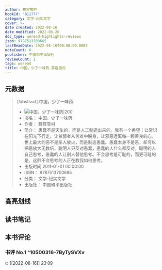 ```yaml
---
author: 慕容雪村
bookId: '811777'
category: 文学-纪实文学
cover: >-
date created: 2022-08-16
date modified: 2022-08-20
doc_type: weread-highlights-reviews
isbn: 9787513700665
lastReadDate: 2022-08-16T00:00:00.000Z
noteCount: 0
publisher: 中国和平出版社
reviewCount: 1
tags: weread
title: 中国，少了一味药-慕容雪村
---
```


## 元数据

> [!abstract] 中国，少了一味药
> - ![ 中国，少了一味药|200](https://wfqqreader-1252317822.image.myqcloud.com/cover/777/811777/t7_811777.jpg)
> - 书名： 中国，少了一味药
> - 作者： 慕容雪村
> - 简介： 愚蠢不是天生的，而是人工制造出来的。我有一个希望：让常识在阳光下行走，让贫弱者从苦难中脱身，让邪恶远离每一颗善良的心。世上最大的恶不是杀人放火，而是制造愚蠢。愚蠢本身不是恶，却可以把恶放大无数倍。聪明人只反对愚蠢，愚蠢的人什么都反对。聪明的人自己思考，愚蠢的人让别人替他思考。不会思考是可耻的，而更可耻的是，这群不会思考的人正在教我如何思考。
> - 出版时间 2011-01-01 00:00:00
> - ISBN： 9787513700665
> - 分类： 文学-纪实文学
> - 出版社： 中国和平出版社

## 高亮划线

## 读书笔记

## 本书评论

### 书评 No.1 ^10500316-7ByTySVXv

⏱ [[2022-08-16]] 23:09
